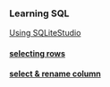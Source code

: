 ### Learning SQL 
[Using SQLiteStudio](https://sqlitestudio.pl/) </br>

#### [selecting rows](https://github.com/SharpAdder/learning-SQL/blob/main/rowSelect.sql)
#### [select & rename column](https://github.com/SharpAdder/learning-SQL/blob/main/columnSelect.SQL)












